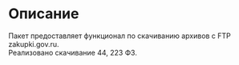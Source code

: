 # Описание
Пакет предоставляет функционал по скачиванию архивов с FTP zakupki.gov.ru.  
Реализовано скачивание 44, 223 ФЗ.


